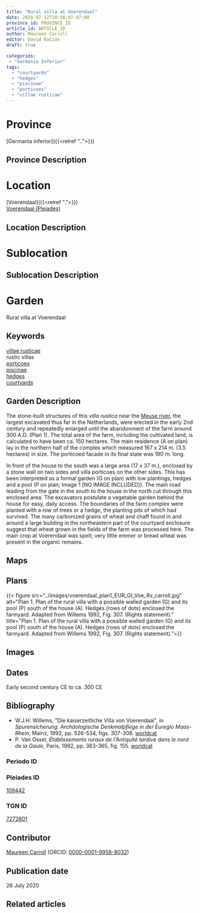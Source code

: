 ```yaml
---
title: "Rural villa at Voerendaal"
date: 2020-07-12T10:58:07-07:00
province_id: PROVINCE_ID
article_id: ARTICLE_ID
author: Maureen Carroll
editor: David Ratzan
draft: true

categories:
 - "Germania Inferior"
tags:
  - "courtyards"
  - "hedges"
  - "piscinae"
  - "porticoes"
  - "villae rusticae"
---
```


# Province

[Germania inferior]({{<relref "..">}})

## Province Description

# Location

[Voerendaal]({{<relref ".">}}) \
[Voerendaal (Pleiades)](https://pleiades.stoa.org/places/109442)  

## Location Description

<!-- LEAVE THIS BLANK FOR NOW -->

# Sublocation

<!--
[AREA WITHIN LOCATION, LIKE “PALATINE HILL”](GEOREFERENCE LINK)
A sublocation is any area larger than an individual garden, but located within a location. I would always try to include a link to a controlled vocabulary here if possible. This ID may well be different from the Garden ID, e.g., Pompeii versus a Garden in one of the houses which has its own Pleiades ID.
-->

## Sublocation Description

<!-- DESCRIPTION -->

# Garden

Rural villa at Voerendaal

## Keywords

[villae rusticae](http://vocab.getty.edu/page/aat/300005518)  
rustic villas  
[porticoes](http://vocab.getty.edu/page/aat/300004145)  
[piscinae]( http://vocab.getty.edu/page/aat/300375619)    
[hedges](http://vocab.getty.edu/page/aat/300266413)  
[courtyards](http://vocab.getty.edu/page/aat/300004095)  


## Garden Description

The stone-built structures of this *villa rustica* near the [Meuse river](https://pleiades.stoa.org/places/109180), the largest excavated thus far in the Netherlands, were erected in the early 2nd century and repeatedly enlarged until the abandonment of the farm around 300 A.D. (Plan 1). The total area of the farm, including the cultivated land, is calculated to have been ca. 150 hectares. The main residence (A on plan) lay in the northern half of the complex which measured 167 x 214 m. (3.5 hectares) in size. The porticoed facade in its final state was 190 m. long.  

In front of the house to the south was a large area (17 x 37 m.), enclosed by a stone wall on two sides and villa porticoes on the other sides. This has been interpreted as a formal garden (G on plan) with low plantings, hedges and a pool (P on plan; Image 1 [NO IMAGE INCLUDED]). The main road leading from the gate in the south to the house in the north cut through this enclosed area. The excavators postulate a vegetable garden behind the house for easy, daily access. The boundaries of the farm complex were planted with a row of trees or a hedge, the planting pits of which had survived. The many carbonized grains of wheat and chaff found in and around a large building in the northeastern part of the courtyard enclosure suggest that wheat grown in the fields of the farm was processed here. The main crop at Voerendaal was spelt; very little emmer or bread wheat was present in the organic remains.

## Maps

<!--
{{< figure src="IMG_URL" alt="ALT_TEXT" title="CAPTION" >}}
-->

## Plans

{{< figure src="../images/voerendaal_plan1_EUR_GI_Voe_Rv_carroll.jpg" alt="Plan 1. Plan of the rural villa with a possible walled garden (G) and its pool (P) south of the house (A). Hedges (rows of dots) enclosed the farmyard. Adapted from Willems 1992, Fig. 307. (Rights statement)." title="Plan 1. Plan of the rural villa with a possible walled garden (G) and its pool (P) south of the house (A). Hedges (rows of dots) enclosed the farmyard. Adapted from Willems 1992, Fig. 307. (Rights statement).">}}

## Images

<!--
Original text mentioned a figure 2, which I take to be an image of the garden; renamed Image 1 in garden description.
-->

## Dates

Early second century CE to ca. 300 CE

## Bibliography

- W.J.H. Willems, "Die kaiserzeitliche Villa von Voerendaal", in *Spurensicherung. Archäologische Denkmalpflege in der Euregio Maas-Rhein*, Mainz, 1992, pp. 526-534, figs. 307-308. [worldcat](http://www.worldcat.org/oclc/884633203)
- P. Van Ossel, *Établissements ruraux de l'Antiquité tardive dans le nord de la Gaule*, Paris, 1992, pp. 363-365, fig. 155. [worldcat](http://www.worldcat.org/oclc/445007864)

### Periodo ID

<!-- [PERIODO_ID](https://pleiades.stoa.org/places/PLEIADES_ID) -->

### Pleiades ID

[109442](https://pleiades.stoa.org/places/109442)

### TGN ID

[7272601](http://vocab.getty.edu/page/tgn/7272601)

## Contributor

[Maureen Carroll](link) (ORCID: [0000-0001-9958-8032](https://orcid.org/0000-0001-9958-8032))  

## Publication date

26 July 2020

## Related articles

<!-- Links to other related articles. Leave blank for now -->